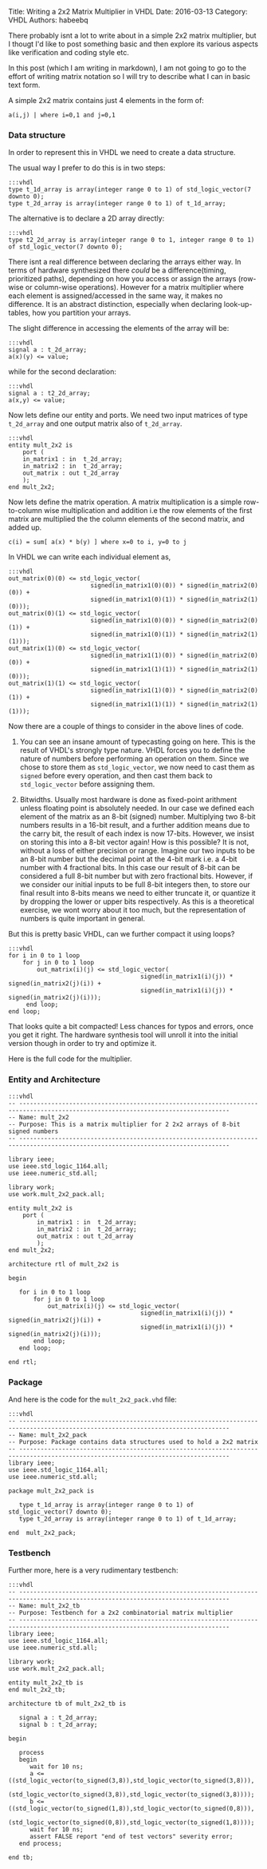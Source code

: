 Title: Writing a 2x2 Matrix Multiplier in VHDL
Date: 2016-03-13
Category: VHDL
Authors: habeebq

There probably isnt a lot to write about in a simple 2x2 matrix multiplier, but I thougt I'd like to post something basic and then explore its various aspects like verification and coding style etc.

In this post (which I am writing in markdown), I am not going to go to the effort of writing matrix notation so I will try to describe what I can in basic text form.

A simple 2x2 matrix contains just 4 elements in the form of:

    a(i,j) | where i=0,1 and j=0,1


### Data structure

In order to represent this in VHDL we need to create a data structure.

The usual way I prefer to do this is in two steps:

    :::vhdl
    type t_1d_array is array(integer range 0 to 1) of std_logic_vector(7 downto 0);
    type t_2d_array is array(integer range 0 to 1) of t_1d_array;

The alternative is to declare a 2D array directly:

    :::vhdl
    type t2_2d_array is array(integer range 0 to 1, integer range 0 to 1) of std_logic_vector(7 downto 0);

There isnt a real difference between declaring the arrays either way.
In terms of hardware synthesized there *could* be a difference(timing, prioritized paths), depending on how you access or assign the arrays (row-wise or column-wise operations).
However for a matrix multiplier where each element is assigned/accessed in the same way, it makes no difference.
It is an abstract distinction, especially when declaring look-up-tables, how you partition your arrays.

The slight difference in accessing the elements of the array will be:

    :::vhdl
    signal a : t_2d_array;
    a(x)(y) <= value;

while for the second declaration:

    :::vhdl
    signal a : t2_2d_array;
    a(x,y) <= value;
    
Now lets define our entity and ports. We need two input matrices of type `t_2d_array` and one output matrix also of `t_2d_array`.

    :::vhdl
    entity mult_2x2 is
        port (
        in_matrix1 : in  t_2d_array;
        in_matrix2 : in  t_2d_array;
        out_matrix : out t_2d_array
        );
    end mult_2x2;

Now lets define the matrix operation.
A matrix multiplication is a simple row-to-column wise multiplication and addition
i.e the row elements of the first matrix are multiplied the the column elements of the second matrix, and added up.

    c(i) = sum[ a(x) * b(y) ] where x=0 to i, y=0 to j

In VHDL we can write each individual element as,

    :::vhdl
    out_matrix(0)(0) <= std_logic_vector(
                           signed(in_matrix1(0)(0)) * signed(in_matrix2(0)(0)) +
                           signed(in_matrix1(0)(1)) * signed(in_matrix2(1)(0)));
    out_matrix(0)(1) <= std_logic_vector(
                           signed(in_matrix1(0)(0)) * signed(in_matrix2(0)(1)) +
                           signed(in_matrix1(0)(1)) * signed(in_matrix2(1)(1)));
    out_matrix(1)(0) <= std_logic_vector(
                           signed(in_matrix1(1)(0)) * signed(in_matrix2(0)(0)) +
                           signed(in_matrix1(1)(1)) * signed(in_matrix2(1)(0)));
    out_matrix(1)(1) <= std_logic_vector(
                           signed(in_matrix1(1)(0)) * signed(in_matrix2(0)(1)) +
                           signed(in_matrix1(1)(1)) * signed(in_matrix2(1)(1)));


Now there are a couple of things to consider in the above lines of code.

1. You can see an insane amount of typecasting going on here. This is the result of VHDL's strongly type nature.
VHDL forces you to define the nature of numbers before performing an operation on them.
Since we chose to store them as `std_logic_vector`, we now need to cast them as `signed` before every operation, and then cast them
back to `std_logic_vector` before assigning them.

2. Bitwidths. Usually most hardware is done as fixed-point arithment unless floating point is absolutely needed.
In our case we defined each element of the matrix as an 8-bit (signed) number. Multiplying two 8-bit numbers results in a
16-bit result, and a further addition means due to the carry bit, the result of each index is now 17-bits.
However, we insist on storing this into a 8-bit vector again!
How is this possible? It is not, without a loss of either precision or range.
Imagine our two inputs to be an 8-bit number but the decimal point at the 4-bit mark i.e. a 4-bit number with 4 fractional bits.
In this case our result of 8-bit can be considered a full 8-bit number but with zero fractional bits.
However, if we consider our initial inputs to be full 8-bit integers then, to store our final result into 8-bits means we
need to either truncate it, or quantize it by dropping the lower or upper bits respectively.
As this is a theoretical exercise, we wont worry about it too much, but the representation of numbers is quite important in general.

But this is pretty basic VHDL, can we further compact it using loops?

    :::vhdl
    for i in 0 to 1 loop
        for j in 0 to 1 loop
            out_matrix(i)(j) <= std_logic_vector(
                                         signed(in_matrix1(i)(j)) * signed(in_matrix2(j)(i)) +
                                         signed(in_matrix1(i)(j)) * signed(in_matrix2(j)(i)));
         end loop;
    end loop;

That looks quite a bit compacted! Less chances for typos and errors, once you get it right.
The hardware synthesis tool will unroll it into the initial version though in order to try and optimize it.

Here is the full code for the multiplier.

### Entity and Architecture

    :::vhdl
    -- ---------------------------------------------------------------------------------------------------------------------------------
    -- Name: mult_2x2
    -- Purpose: This is a matrix multiplier for 2 2x2 arrays of 8-bit signed numbers
    -- ---------------------------------------------------------------------------------------------------------------------------------

    library ieee;
    use ieee.std_logic_1164.all;
    use ieee.numeric_std.all;

    library work;
    use work.mult_2x2_pack.all;

    entity mult_2x2 is
        port (
            in_matrix1 : in  t_2d_array;
            in_matrix2 : in  t_2d_array;
            out_matrix : out t_2d_array
            );
    end mult_2x2;

    architecture rtl of mult_2x2 is

    begin

       for i in 0 to 1 loop
           for j in 0 to 1 loop
               out_matrix(i)(j) <= std_logic_vector(
                                         signed(in_matrix1(i)(j)) * signed(in_matrix2(j)(i)) +
                                         signed(in_matrix1(i)(j)) * signed(in_matrix2(j)(i)));
           end loop;
       end loop;

    end rtl;

### Package

And here is the code for the `mult_2x2_pack.vhd` file:

    :::vhdl
    -- ---------------------------------------------------------------------------------------------------------------------------------
    -- Name: mult_2x2_pack
    -- Purpose: Package contains data structures used to hold a 2x2 matrix
    -- ---------------------------------------------------------------------------------------------------------------------------------
    library ieee;
    use ieee.std_logic_1164.all;
    use ieee.numeric_std.all;

    package mult_2x2_pack is

       type t_1d_array is array(integer range 0 to 1) of std_logic_vector(7 downto 0);
       type t_2d_array is array(integer range 0 to 1) of t_1d_array;

    end  mult_2x2_pack;

### Testbench

Further more, here is a very rudimentary testbench:

    :::vhdl
    -- ---------------------------------------------------------------------------------------------------------------------------------
    -- Name: mult_2x2_tb
    -- Purpose: Testbench for a 2x2 combinatorial matrix multiplier
    -- ---------------------------------------------------------------------------------------------------------------------------------
    library ieee;
    use ieee.std_logic_1164.all;
    use ieee.numeric_std.all;
    
    library work;
    use work.mult_2x2_pack.all;
    
    entity mult_2x2_tb is
    end mult_2x2_tb;
    
    architecture tb of mult_2x2_tb is
    
       signal a : t_2d_array;
       signal b : t_2d_array;
    
    begin
    
       process
       begin
          wait for 10 ns;
          a <= ((std_logic_vector(to_signed(3,8)),std_logic_vector(to_signed(3,8))),
                (std_logic_vector(to_signed(3,8)),std_logic_vector(to_signed(3,8))));
          b <= ((std_logic_vector(to_signed(1,8)),std_logic_vector(to_signed(0,8))),
                (std_logic_vector(to_signed(0,8)),std_logic_vector(to_signed(1,8))));
          wait for 10 ns;
          assert FALSE report "end of test vectors" severity error;
       end process;
    
    end tb;
    

